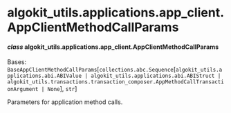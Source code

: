 # algokit_utils.applications.app_client.AppClientMethodCallParams

#### *class* algokit_utils.applications.app_client.AppClientMethodCallParams

Bases: `BaseAppClientMethodCallParams`[`collections.abc.Sequence`[`algokit_utils.applications.abi.ABIValue | algokit_utils.applications.abi.ABIStruct | algokit_utils.transactions.transaction_composer.AppMethodCallTransactionArgument | None`], `str`]

Parameters for application method calls.
